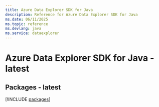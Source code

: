 ```yaml
---
title: Azure Data Explorer SDK for Java
description: Reference for Azure Data Explorer SDK for Java
ms.date: 06/11/2025
ms.topic: reference
ms.devlang: java
ms.service: dataexplorer
---
```

# Azure Data Explorer SDK for Java - latest
## Packages - latest
[!INCLUDE [packages](data-explorer-index.md)]